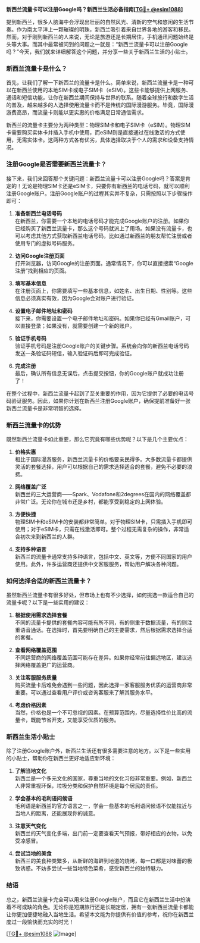 **新西兰流量卡可以注册Google吗？新西兰生活必备指南[[TG💪+ @esim1088](https://t.me/s/esim1088)]**

提到新西兰，很多人脑海中会浮现出壮丽的自然风光、清新的空气和悠闲的生活节奏。作为南太平洋上一颗璀璨的明珠，新西兰吸引着来自世界各地的游客和移民。然而，对于刚到新西兰的人来说，无论是旅游还是长期居住，手机通讯问题始终是头等大事。而其中最常被问到的问题之一就是：“新西兰流量卡可以注册Google吗？”今天，我们就来详细解答这个问题，并分享一些关于新西兰生活的小贴士。

### 新西兰流量卡是什么？

首先，让我们了解一下新西兰的流量卡是什么。简单来说，新西兰流量卡是一种可以在新西兰使用的本地SIM卡或电子SIM卡（eSIM）。这些卡能够提供上网服务、通话和短信功能，让你在新西兰期间保持与世界的联系。随着全球旅行和数字生活的普及，越来越多的人选择使用流量卡而不是传统的国际漫游服务。毕竟，国际漫游费高昂，而流量卡则能以更实惠的价格满足日常通信需求。

新西兰的流量卡主要分为两种类型：物理SIM卡和电子SIM卡（eSIM）。物理SIM卡需要购买实体卡并插入手机中使用，而eSIM则是直接通过在线激活的方式使用，无需实体卡。这两种方式各有优劣，具体选择取决于个人的需求和设备支持情况。

### 注册Google是否需要新西兰流量卡？

接下来，我们来回答那个关键问题：新西兰流量卡可以注册Google吗？答案是肯定的！无论是物理SIM卡还是eSIM卡，只要你有新西兰的电话号码，就可以顺利注册Google账户。注册Google账户的过程其实并不复杂，只需按照以下步骤操作即可：

1. **准备新西兰电话号码**  
   在新西兰，你需要一个本地的电话号码才能完成Google账户的注册。如果你已经购买了新西兰流量卡，那么这个号码就派上了用场。如果没有流量卡，也可以考虑其他方式获取新西兰电话号码，比如通过新西兰的朋友帮忙注册或者使用专门的虚拟号码服务。

2. **访问Google注册页面**  
   打开浏览器，访问Google的注册页面。通常情况下，你可以直接搜索“Google注册”找到相应的页面。

3. **填写基本信息**  
   在注册页面上，你需要填写一些基本信息，如姓名、出生日期、性别等。这些信息必须真实有效，因为Google会对账户进行验证。

4. **设置电子邮件地址和密码**  
   接下来，你需要设置一个电子邮件地址和密码。如果你已经有Gmail账户，可以直接登录；如果没有，就需要创建一个新的账户。

5. **验证手机号码**  
   验证手机号码是注册Google账户的关键步骤。系统会向你的新西兰电话号码发送一条验证码短信，输入验证码后即可完成验证。

6. **完成注册**  
   最后，确认所有信息无误后，点击提交按钮，你的Google账户就成功注册了！

在整个过程中，新西兰流量卡起到了至关重要的作用，因为它提供了必要的电话号码验证服务。因此，如果你计划在新西兰注册Google账户，确保提前准备好一张新西兰流量卡是非常明智的选择。

### 新西兰流量卡的优势

既然新西兰流量卡如此重要，那么它究竟有哪些优势呢？以下是几个主要优点：

1. **价格实惠**  
   相比于国际漫游服务，新西兰流量卡的价格要亲民得多。大多数流量卡都提供灵活的套餐选择，用户可以根据自己的需求选择适合的套餐，避免不必要的浪费。

2. **网络覆盖广泛**  
   新西兰的三大运营商——Spark、Vodafone和2degrees在国内的网络覆盖都非常广泛。无论你在城市还是乡村，都能享受到稳定的上网体验。

3. **方便快捷**  
   物理SIM卡和eSIM卡的安装都非常简单。对于物理SIM卡，只需插入手机即可使用；对于eSIM卡，只需在线激活即可。整个过程无需复杂的操作，非常适合初次来到新西兰的人群。

4. **支持多种语言**  
   新西兰的流量卡通常支持多种语言，包括中文、英文等，方便不同国家的用户使用。此外，许多运营商还提供中文客服服务，帮助用户解决各种问题。

### 如何选择合适的新西兰流量卡？

虽然新西兰流量卡有很多好处，但市场上也有不少选择，如何挑选一款适合自己的流量卡呢？以下是一些实用的建议：

1. **根据使用需求选择套餐**  
   不同的流量卡提供的套餐内容可能有所不同，有的侧重于数据流量，有的则注重语音通话。在选择时，首先要明确自己的主要需求，然后根据需求选择合适的套餐。

2. **查看网络覆盖范围**  
   不同运营商的网络覆盖范围可能存在差异。如果你经常前往偏远地区，建议选择网络覆盖更广的运营商。

3. **关注客服服务质量**  
   购买流量卡后难免会遇到一些问题，因此选择一家客服服务优质的运营商非常重要。可以通过查看用户评价或咨询客服来了解其服务水平。

4. **考虑价格因素**  
   当然，价格也是一个不可忽视的因素。在预算范围内，尽量选择性价比高的流量卡，既能节省开支，又能享受优质的服务。

### 新西兰生活小贴士

除了注册Google账户外，新西兰生活还有很多需要注意的地方。以下是一些实用的小贴士，帮助你在新西兰更好地适应新环境：

1. **了解当地文化**  
   新西兰是一个多元文化的国家，尊重当地的文化习俗非常重要。例如，新西兰人非常重视环保，垃圾分类和保护自然环境是每个居民的责任。

2. **学会基本的毛利语问候语**  
   毛利语是新西兰的官方语言之一，学会一些基本的毛利语问候语不仅能拉近与当地人的距离，还能展现你的诚意。

3. **注意天气变化**  
   新西兰的天气变化多端，出门前一定要查看天气预报，带好相应的衣物，以免受凉感冒。

4. **尝试当地的美食**  
   新西兰的美食种类繁多，从新鲜的海鲜到地道的烧烤，每一口都是对味蕾的极致诱惑。不妨多尝试一些当地特色菜肴，感受新西兰的独特魅力。

### 结语

总之，新西兰流量卡完全可以用来注册Google账户，而且它在新西兰生活中扮演着不可或缺的角色。无论你是短期旅行还是长期定居，拥有一张新西兰流量卡都能让你更加便捷地融入当地生活。希望本文能为你提供有价值的参考，祝你在新西兰度过一段愉快而充实的时光！

[[TG💪+ @esim1088](https://t.me/s/esim1088) ![Image](https://i.postimg.cc/4NQfJmqS/Snipaste-2025-05-13-00-14-12.png)]